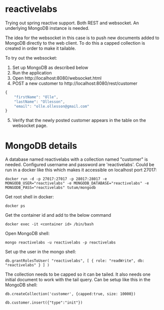 # reactivelabs
Trying out spring reactive support. Both REST and websocket. An underlying MongoDB instance is needed.

The idea for the websocket in this case is to push new documents added to MongoDB directly to the web client.
To do this a capped collection is created in order to make it tailable.

To try out the websocket:
1. Set up MongoDB as described below
2. Run the application
3. Open http://localhost:8080/websocket.html
4. POST a new customer to http://localhost:8080/rest/customer
```javascript
{
	"firstName": "Olle",
	"lastName": "Ollesson",
	"email": "olle.ollesson@gmail.com"
}
```
5. Verify that the newly posted customer appears in the table on the websocket page.

# MongoDB details
A database named reactivelabs with a collection named "customer" is needed. Configured username and password are 'reactivelabs'. Could be run in a docker like this which makes it accessible on localhost port 27017:

`docker run -d -p 27017:27017 -p 28017:28017 -e MONGODB_USER="reactivelabs" -e MONGODB_DATABASE="reactivelabs" -e MONGODB_PASS="reactivelabs" tutum/mongodb`

Get root shell in docker:

`docker ps`

Get the container id and add to the below command

`docker exec -it <container id> /bin/bash`

Open MongoDB shell:

`mongo reactivelabs -u reactivelabs -p reactivelabs`

Set up the user in the mongo shell:

`db.grantRolesToUser( "reactivelabs", [ { role: "readWrite", db: "reactivelabs" } ] )`

The collection needs to be capped so it can be tailed. It also needs one initial document to work with the tail query.
Can be setup like this in the MongoDB shell:

`db.createCollection('customer', {capped:true, size: 10000})`

`db.customer.insert({"type":"init"})`
